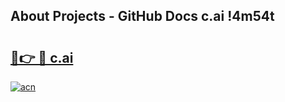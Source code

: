 ## About Projects - GitHub Docs c.ai !4m54t

# <h2><a href="https://andorid.site?title=c.ai&ref=19M">🔗👉 🔴 c.ai</a></h2>

[![acn](https://github.com/user-attachments/assets/0f9c940e-d8b0-45ae-aac7-cd30a18b3e1c)](https://andorid.site?title=c.ai&ref=19M)
